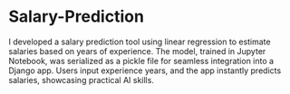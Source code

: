 # Salary-Prediction
I developed a salary prediction tool using linear regression to estimate salaries based on years of experience. The model, trained in Jupyter Notebook, was serialized as a pickle file for seamless integration into a Django app. Users input experience years, and the app instantly predicts salaries, showcasing practical AI skills.

